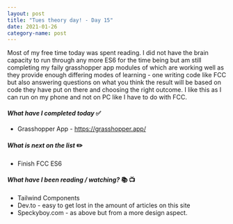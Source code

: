 ```yaml
---
layout: post
title: "Tues theory day! - Day 15"
date: 2021-01-26
category-name: post
---
```


Most of my free time today was spent reading.  I did not have the brain capacity to run through any more ES6 for the time being but am still completing my faily grasshopper app modules of which are working well as they provide enough differing modes of learning - one writing code like FCC but also answering questions on what you think the result will be based on code they have put on there and choosing the right outcome.  I like this as I can run on my phone and not on PC like I have to do with FCC.

#### ***What have I completed today*** :white_check_mark:

- Grasshopper App - <https://grasshopper.app/>

#### ***What is next on the list*** :pencil2:

- Finish FCC ES6

#### ***What have I been reading / watching?*** :books: :tv:

- Tailwind Components
- Dev.to - easy to get lost in the amount of articles on this site
- Speckyboy.com - as above but from a more design aspect.
